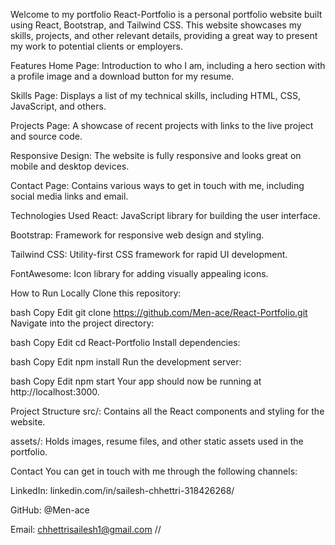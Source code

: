 Welcome to my portfolio
React-Portfolio is a personal portfolio website built using React, Bootstrap, and Tailwind CSS. This website showcases my skills, projects, and other relevant details, providing a great way to present my work to potential clients or employers.

Features
Home Page: Introduction to who I am, including a hero section with a profile image and a download button for my resume.

Skills Page: Displays a list of my technical skills, including HTML, CSS, JavaScript, and others.

Projects Page: A showcase of recent projects with links to the live project and source code.

Responsive Design: The website is fully responsive and looks great on mobile and desktop devices.

Contact Page: Contains various ways to get in touch with me, including social media links and email.

Technologies Used
React: JavaScript library for building the user interface.

Bootstrap: Framework for responsive web design and styling.

Tailwind CSS: Utility-first CSS framework for rapid UI development.

FontAwesome: Icon library for adding visually appealing icons.

How to Run Locally
Clone this repository:

bash
Copy
Edit
git clone https://github.com/Men-ace/React-Portfolio.git
Navigate into the project directory:

bash
Copy
Edit
cd React-Portfolio
Install dependencies:

bash
Copy
Edit
npm install
Run the development server:

bash
Copy
Edit
npm start
Your app should now be running at http://localhost:3000.

Project Structure
src/: Contains all the React components and styling for the website.

assets/: Holds images, resume files, and other static assets used in the portfolio.

Contact
You can get in touch with me through the following channels:

LinkedIn: linkedin.com/in/sailesh-chhettri-318426268/

GitHub: @Men-ace

Email: chhettrisailesh1@gmail.com
// 

